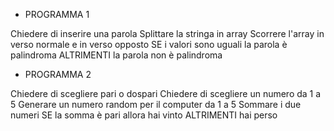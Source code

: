 - PROGRAMMA 1

Chiedere di inserire una parola
Splittare la stringa in array
Scorrere l'array in verso normale e in verso opposto
SE i valori sono uguali
    la parola è palindroma
ALTRIMENTI
    la parola non è palindroma


- PROGRAMMA 2

Chiedere di scegliere pari o dospari
Chiedere di scegliere un numero da 1 a 5
Generare un numero random per il computer da 1 a 5
Sommare i due numeri
SE la somma è pari
    allora hai vinto
ALTRIMENTI
    hai perso